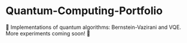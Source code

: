 # Quantum-Computing-Portfolio
🔹 Implementations of quantum algorithms: Bernstein-Vazirani and VQE. More experiments coming soon! 🚀
